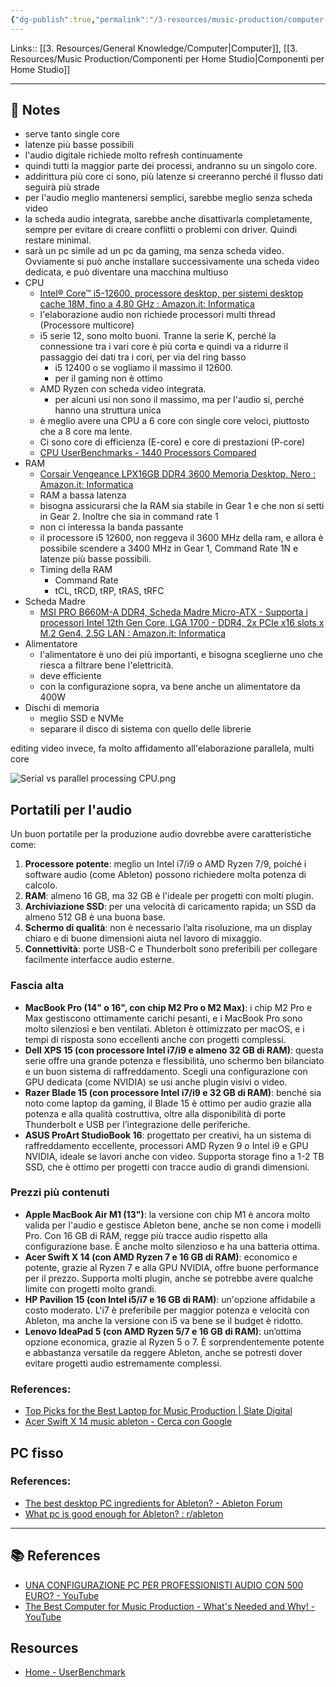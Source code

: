 ```yaml
---
{"dg-publish":true,"permalink":"/3-resources/music-production/computer-per-l-audio/","tags":["note"]}
---
```


Links:: [[3. Resources/General Knowledge/Computer\|Computer]], [[3. Resources/Music Production/Componenti per Home Studio\|Componenti per Home Studio]]

---

## 📝 Notes

- serve tanto single core
- latenze più basse possibili
- l'audio digitale richiede molto refresh continuamente
- quindi tutti la maggior parte dei processi, andranno su un singolo core. 
- addirittura più core ci sono, più latenze si creeranno perché il flusso dati seguirà più strade
- per l'audio meglio mantenersi semplici, sarebbe meglio senza scheda video
- la scheda audio integrata, sarebbe anche disattivarla completamente, sempre per evitare di creare conflitti o problemi con driver. Quindi restare minimal.
- sarà un pc simile ad un pc da gaming, ma senza scheda video. Ovviamente si può anche installare successivamente una scheda video dedicata, e può diventare una macchina multiuso 
- CPU
	- [Intel® Core™ i5-12600, processore desktop, per sistemi desktop cache 18M, fino a 4,80 GHz : Amazon.it: Informatica](https://www.amazon.it/Intel-Core-i5-12600-Processore-BX8071512600/dp/B09MDD882B)
	- l'elaborazione audio non richiede processori multi thread (Processore multicore) 
	- i5 serie 12, sono molto buoni. Tranne la serie K, perché la connessione tra i vari core è più corta e quindi va a ridurre il passaggio dei dati tra i cori, per via del ring basso 
		- i5 12400 o se vogliamo il massimo il 12600. 
		- per il gaming non è ottimo
	- AMD Ryzen con scheda video integrata.
		- per alcuni usi non sono il massimo, ma per l'audio si, perché hanno una struttura unica
	- è meglio avere una CPU a 6 core con single core veloci, piuttosto che a 8 core ma lente.
	- Ci sono core di efficienza (E-core) e core di prestazioni (P-core)
	- [CPU UserBenchmarks - 1440 Processors Compared](https://cpu.userbenchmark.com/)
- RAM
	- [Corsair Vengeance LPX16GB DDR4 3600 Memoria Desktop, ‎Nero : Amazon.it: Informatica](https://www.amazon.it/Corsair-VENGEANCELPX16GB-Pc4-28800-C181-35V-Desktop/dp/B07RM39V5F/)
	- RAM a bassa latenza
	- bisogna assicurarsi che la RAM sia stabile in Gear 1 e che non si setti in Gear 2. Inoltre che sia in command rate 1
	- non ci interessa la banda passante
	- il processore i5 12600, non reggeva il 3600 MHz della ram, e allora è possibile scendere a 3400 MHz in Gear 1, Command Rate 1N e latenze più basse possibili.
	- Timing della RAM
		- Command Rate
		- tCL, tRCD, tRP, tRAS, tRFC
- Scheda Madre
	- [MSI PRO B660M-A DDR4, Scheda Madre Micro-ATX - Supporta i processori Intel 12th Gen Core, LGA 1700 - DDR4, 2x PCIe x16 slots x M.2 Gen4, 2.5G LAN : Amazon.it: Informatica](https://www.amazon.it/MSI-B660M-Scheda-Madre-Micro-ATX/dp/B09NTMRRTL/)
- Alimentatore
	- l'alimentatore è uno dei più importanti, e bisogna sceglierne uno che riesca a filtrare bene l'elettricità. 
	- deve efficiente 
	- con la configurazione sopra, va bene anche un alimentatore da 400W
- Dischi di memoria
	- meglio SSD e NVMe 
	- separare il disco di sistema con quello delle librerie 

editing video invece, fa molto affidamento all'elaborazione parallela, multi core

![Serial vs parallel processing CPU.png](/img/user/3.%20Resources/Attachments/Serial%20vs%20parallel%20processing%20CPU.png)


## Portatili per l'audio

Un buon portatile per la produzione audio dovrebbe avere caratteristiche come:

1. **Processore potente**: meglio un Intel i7/i9 o AMD Ryzen 7/9, poiché i software audio (come Ableton) possono richiedere molta potenza di calcolo.
2. **RAM**: almeno 16 GB, ma 32 GB è l'ideale per progetti con molti plugin.
3. **Archiviazione SSD**: per una velocità di caricamento rapida; un SSD da almeno 512 GB è una buona base.
4. **Schermo di qualità**: non è necessario l’alta risoluzione, ma un display chiaro e di buone dimensioni aiuta nel lavoro di mixaggio.
5. **Connettività**: porte USB-C e Thunderbolt sono preferibili per collegare facilmente interfacce audio esterne.

### Fascia alta

- **MacBook Pro (14" o 16", con chip M2 Pro o M2 Max)**: i chip M2 Pro e Max gestiscono ottimamente carichi pesanti, e i MacBook Pro sono molto silenziosi e ben ventilati. Ableton è ottimizzato per macOS, e i tempi di risposta sono eccellenti anche con progetti complessi.
- **Dell XPS 15 (con processore Intel i7/i9 e almeno 32 GB di RAM)**: questa serie offre una grande potenza e flessibilità, uno schermo ben bilanciato e un buon sistema di raffreddamento. Scegli una configurazione con GPU dedicata (come NVIDIA) se usi anche plugin visivi o video.
- **Razer Blade 15 (con processore Intel i7/i9 e 32 GB di RAM)**: benché sia noto come laptop da gaming, il Blade 15 è ottimo per audio grazie alla potenza e alla qualità costruttiva, oltre alla disponibilità di porte Thunderbolt e USB per l’integrazione delle periferiche.
- **ASUS ProArt StudioBook 16**: progettato per creativi, ha un sistema di raffreddamento eccellente, processori AMD Ryzen 9 o Intel i9 e GPU NVIDIA, ideale se lavori anche con video. Supporta storage fino a 1-2 TB SSD, che è ottimo per progetti con tracce audio di grandi dimensioni.

### Prezzi più contenuti

- **Apple MacBook Air M1 (13")**: la versione con chip M1 è ancora molto valida per l'audio e gestisce Ableton bene, anche se non come i modelli Pro. Con 16 GB di RAM, regge più tracce audio rispetto alla configurazione base. È anche molto silenzioso e ha una batteria ottima.
- **Acer Swift X 14 (con AMD Ryzen 7 e 16 GB di RAM)**: economico e potente, grazie al Ryzen 7 e alla GPU NVIDIA, offre buone performance per il prezzo. Supporta molti plugin, anche se potrebbe avere qualche limite con progetti molto grandi.
- **HP Pavilion 15 (con Intel i5/i7 e 16 GB di RAM)**: un'opzione affidabile a costo moderato. L'i7 è preferibile per maggior potenza e velocità con Ableton, ma anche la versione con i5 va bene se il budget è ridotto.
- **Lenovo IdeaPad 5 (con AMD Ryzen 5/7 e 16 GB di RAM)**: un’ottima opzione economica, grazie al Ryzen 5 o 7. È sorprendentemente potente e abbastanza versatile da reggere Ableton, anche se potresti dover evitare progetti audio estremamente complessi.


### References: 

- [Top Picks for the Best Laptop for Music Production | Slate Digital](https://slatedigital.com/best-laptop-for-music-production/)
- [Acer Swift X 14 music ableton - Cerca con Google](https://www.google.com/search?q=Acer+Swift+X+14+music+ableton)

## PC fisso



### References:

- [The best desktop PC ingredients for Ableton? - Ableton Forum](https://forum.ableton.com/viewtopic.php?t=247206)
- [What pc is good enough for Ableton? : r/ableton](https://www.reddit.com/r/ableton/comments/15kq946/what_pc_is_good_enough_for_ableton/)


---
## 📚 References

- [UNA CONFIGURAZIONE PC PER PROFESSIONISTI AUDIO CON 500 EURO? - YouTube](https://www.youtube.com/watch?v=paOHtccICyg)
- [The Best Computer for Music Production - What's Needed and Why! - YouTube](https://www.youtube.com/watch?v=ayt8-s77cQs)


## Resources

- [Home - UserBenchmark](https://www.userbenchmark.com/)